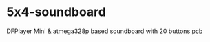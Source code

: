 # 5x4-soundboard
DFPlayer Mini &amp; atmega328p based soundboard with 20 buttons
[pcb](https://github.com/icsom/5x4-soundboard/blob/master/pictures/atmega328p_tqfp/pcb_populated_front.jpg "5x4 Sounboard (8Mhz / TQF-Package)")

